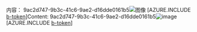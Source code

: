 <span data-ttu-id="1dc7d-101">内容： 9ac2d747-9b3c-41c6-9ae2-d16dde0161b5![图像](35e6df66-08fa-4f03-b082-9e1fd04fb55e.png)
[AZURE.INCLUDE [b-token](89e2e58c-e3ce-4e6f-ad2e-b6d340ce920d.md)]</span><span class="sxs-lookup"><span data-stu-id="1dc7d-101">Content: 9ac2d747-9b3c-41c6-9ae2-d16dde0161b5![image](35e6df66-08fa-4f03-b082-9e1fd04fb55e.png)
[AZURE.INCLUDE [b-token](89e2e58c-e3ce-4e6f-ad2e-b6d340ce920d.md)]</span></span>
